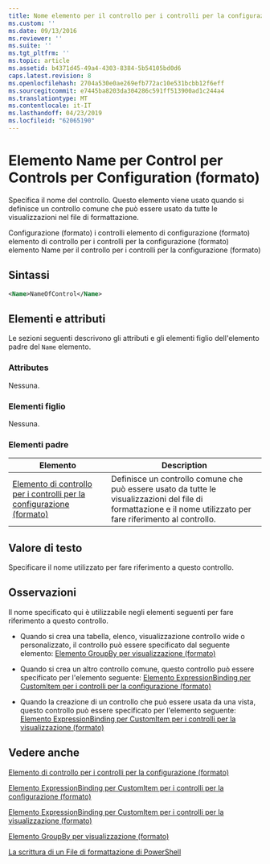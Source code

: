 ```yaml
---
title: Nome elemento per il controllo per i controlli per la configurazione (formato) | Microsoft Docs
ms.custom: ''
ms.date: 09/13/2016
ms.reviewer: ''
ms.suite: ''
ms.tgt_pltfrm: ''
ms.topic: article
ms.assetid: b4371d45-49a4-4303-8384-5b54105bd0d6
caps.latest.revision: 8
ms.openlocfilehash: 2704a530e0ae269efb772ac10e531bcbb12f6eff
ms.sourcegitcommit: e7445ba8203da304286c591ff513900ad1c244a4
ms.translationtype: MT
ms.contentlocale: it-IT
ms.lasthandoff: 04/23/2019
ms.locfileid: "62065190"
---
```

# <a name="name-element-for-control-for-controls-for-configuration-format"></a>Elemento Name per Control per Controls per Configuration (formato)

Specifica il nome del controllo. Questo elemento viene usato quando si definisce un controllo comune che può essere usato da tutte le visualizzazioni nel file di formattazione.

Configurazione (formato) i controlli elemento di configurazione (formato) elemento di controllo per i controlli per la configurazione (formato) elemento Name per il controllo per i controlli per la configurazione (formato)

## <a name="syntax"></a>Sintassi

```xml
<Name>NameOfControl</Name>

```

## <a name="attributes-and-elements"></a>Elementi e attributi

Le sezioni seguenti descrivono gli attributi e gli elementi figlio dell'elemento padre del `Name` elemento.

### <a name="attributes"></a>Attributes

Nessuna.

### <a name="child-elements"></a>Elementi figlio

Nessuna.

### <a name="parent-elements"></a>Elementi padre

|Elemento|Description|
|-------------|-----------------|
|[Elemento di controllo per i controlli per la configurazione (formato)](./control-element-for-controls-for-configuration-format.md)|Definisce un controllo comune che può essere usato da tutte le visualizzazioni del file di formattazione e il nome utilizzato per fare riferimento al controllo.|

## <a name="text-value"></a>Valore di testo

Specificare il nome utilizzato per fare riferimento a questo controllo.

## <a name="remarks"></a>Osservazioni

Il nome specificato qui è utilizzabile negli elementi seguenti per fare riferimento a questo controllo.

- Quando si crea una tabella, elenco, visualizzazione controllo wide o personalizzato, il controllo può essere specificato dal seguente elemento: [Elemento GroupBy per visualizzazione (formato)](./groupby-element-for-view-format.md)

- Quando si crea un altro controllo comune, questo controllo può essere specificato per l'elemento seguente: [Elemento ExpressionBinding per CustomItem per i controlli per la configurazione (formato)](./expressionbinding-element-for-customitem-for-controls-for-configuration-format.md)

- Quando la creazione di un controllo che può essere usata da una vista, questo controllo può essere specificato per l'elemento seguente: [Elemento ExpressionBinding per CustomItem per i controlli per la visualizzazione (formato)](./expressionbinding-element-for-customitem-for-controls-for-view-format.md)

## <a name="see-also"></a>Vedere anche

[Elemento di controllo per i controlli per la configurazione (formato)](./control-element-for-controls-for-configuration-format.md)

[Elemento ExpressionBinding per CustomItem per i controlli per la configurazione (formato)](./expressionbinding-element-for-customitem-for-controls-for-configuration-format.md)

[Elemento ExpressionBinding per CustomItem per i controlli per la visualizzazione (formato)](./expressionbinding-element-for-customitem-for-controls-for-view-format.md)

[Elemento GroupBy per visualizzazione (formato)](./groupby-element-for-view-format.md)

[La scrittura di un File di formattazione di PowerShell](./writing-a-powershell-formatting-file.md)
